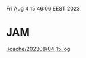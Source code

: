 Fri Aug  4 15:46:06 EEST 2023
# JAM
<a href='./cache/202308/04_15.log'>./cache/202308/04_15.log</a>

